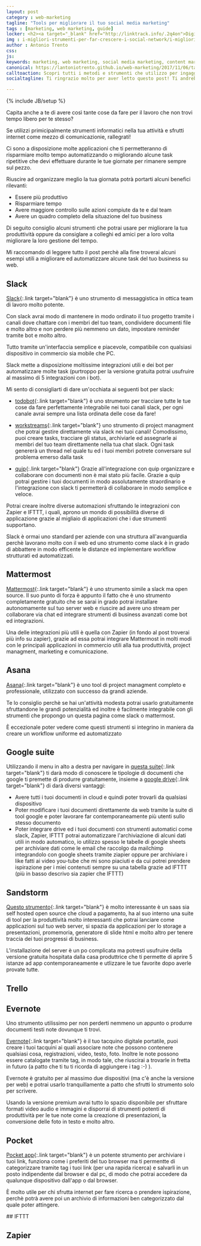 ```yaml
---
layout: post
category : web-marketing
tagline: "Tools per migliorare il tuo social media marketing"
tags : [marketing, web marketing, guide]
locker: <h2><a target="_blank" href="http://linktrack.info/.2q4on">Digital ocean</a></h2><p><a href="http://linktrack.info/.2q4on" class="link">Digital Ocean</a></p>
img : i-migliori-strumenti-per-far-crescere-i-social-network/i-migliori-strumenti-per-far-crescere-i-social-network.jpg
author : Antonio Trento
css:
js:  
keywords: marketing, web marketing, social media marketing, content marketing, social media
canonical: https://lantoniotrento.github.io/web-marketing/2017/11/06/tasselli-principali-per-creare-la-tua-strategia-di-business-digitale-nel-2018
calltoaction: Scopri tutti i metodi e strumenti che utilizzo per ingaggiare nuovo pubblico per le mie pagine web.  <a href="https://lantoniotrento.github.io/signup">Iscriviti qui e ricevi i 3 regali segreti del blog</a>.
socialtagline: Ti ringrazio molto per aver letto questo post! Ti andrebbe di farmi un favore? Regalami la felicità! Lasciami una condivisione sul tuo social preferito!

---
```

{% include JB/setup %}

Capita anche a te di avere così tante cose da fare per il lavoro che non trovi tempo libero per te stesso?

<!--more-->

Se utilizzi primicipalmente strumenti informatici nella tua attività e sfrutti internet come mezzo di comunicazionie, rallegrati!

Ci sono a disposizione molte applicazioni che ti permetteranno di risparmiare molto tempo automatizzando o migliorando alcune task ripetitive che devi effettuare durante le tue giornate per rimanere sempre sul pezzo.

Riuscire ad organizzare meglio la tua giornata potrà portarti alcuni benefici rilevanti:

* Essere più produttivo
* Risparmiare tempo
* Avere maggiore controllo sulle azioni compiute da te e dal team
* Avere un quadro completo della situazione del tuo business

Di seguito consiglio alcuni strumenti che potrai usare per migliorare la tua produttività oppure da consiglare a colleghi ed amici per a loro volta migliorare la loro gestione del tempo.

Mi raccomando di leggere tutto il post perchè alla fine troverai alcuni esempi utili a migliorare ed automatizzare alcune task del tuo business su web.

## Slack

[Slack](https://slack.com){:.link target="blank"} è uno strumento di messaggistica in ottica team di lavoro molto potente.

Con slack avrai modo di mantenere in modo ordinato il tuo progetto tramite i canali dove chattare con i membri del tuo team, condividere documenti file e molto altro e non perdere più nemmeno un dato, impostare reminder tramite bot e molto altro.

Tutto tramite un'interfaccia semplice e piacevole, compatibile con qualsiasi dispositivo in commercio sia mobile che PC.

Slack mette a disposizione moltissime integrazioni utili e dei bot per automatizzare molte task (purtroppo per la versione gratuita potrai usufruire al massimo di 5 integrazioni con i bot).

Mi sento di consigliarti di dare un'occhiata ai seguenti bot per slack:

 * [todobot](https://www.todobot.io/slack/){:.link target="blank"} è uno strumento per tracciare tutte le tue cose da fare perfettamente integrabile nei tuoi canali slack, per ogni canale avrai sempre una lista ordinata delle cose da fare!

 * [workstreams](https://www.workstreams.ai){:.link target="blank"} uno strumento di project managment che potrai gestire direttamente via slack nei tuoi canali! Comodissimo, puoi creare tasks, tracciare gli status, archiviarle ed assegnarle ai membri del tuo team direttamente nella tua chat slack. Ogni task genererà un thread nel quale tu ed i tuoi membri potrete conversare sul problema emerso dalla task

 * [quip](https://quip.com/slack){:.link target="blank"} Grazie all'integrazione con quip organizzare e collaborare con documenti non è mai stato più facile. Grazie a quip potrai gestire i tuoi documenti in modo assolutamente straordinario e l'integrazione con slack ti permetterà di collaborare in modo semplice e veloce.

 Potrai creare inoltre diverse automazioni sfruttando le integrazioni con Zapier e IFTTT, i quali, aprono un mondo di possibilità diverse di applicazione grazie al migliaio di applicazioni che i due strumenti supportano.

Slack è ormai uno standard per aziende con una struttura all'avanguardia perchè lavorano molto con il web ed uno strumento come slack è in grado di abbattere in modo efficente le distanze ed implementare workflow strutturati ed automatizzati.

## Mattermost

[Mattermost](https://www.mattermost.org){:.link target="blank"} è uno strumento simile a slack ma open source. Il suo punto di forza è appunto il fatto che è uno strumento completamente gratuito che se sarai in grado potrai installare autonomamente sul tuo server web e riuscire ad avere uno stream per collaborare via chat ed integrare strumenti di business avanzati come bot ed integrazioni.

Una delle integrazioni più utili è quella con Zapier (in fondo al post troverai più info su zapier), grazie ad essa potrai integrare Mattermost in molti modi con le principali applicazioni in commercio utili alla tua produttività, project managment, marketing e comunicazione.

## Asana

[Asana](https://asana.com/){:.link target="blank"} è uno tool di project managment completo e professionale, utilizzato con successo da grandi aziende.

Te lo consiglio perchè se hai un'attività modesta potrai usarlo gratuitamente sfruttandone le grandi potenzialità ed inoltre è facilmente integrabile con gli strumenti che propongo un questa pagina come slack o mattermost.

È eccezionale poter vedere come questi strumenti si integrino in maniera da creare un workflow uniforme ed automatizzato

## Google suite

Utilizzando il menu in alto a destra per navigare in [questa suite](https://www.google.it/intl/it/sheets/about/){:.link target="blank"} ti darà modo di conoscere le tipologie di documenti che google ti premette di produrre gratuitamente, insieme a [google drive](https://www.google.com/drive/){:.link target="blank"} di darà diversi vantaggi:

* Avere tutti i tuoi documenti in cloud e quindi poter trovarli da qualsiasi dispositivo
* Poter modificare i tuoi documenti direttamente da web tramite la suite di tool google e poter lavorare far contemporaneamente più utenti sullo stesso documento
* Poter integrare drive ed i tuoi documenti con strumenti automatici come slack, Zapier, IFTTT potrai automatizzare l'archiviazione di alcuni dati utili in modo automatico, io utilizzo spesso le tabelle di google sheets per archiviare dati come le email che raccolgo da mailchimp integrandolo con google sheets tramite ziapier oppure per archiviare i like fatti ai video you-tube che mi sono piaciuti e da cui potrei prendere ispirazione per i miei contenuti sempre su una tabella grazie ad IFTTT (più in basso descrivo sia zapier che IFTTT)

## Sandstorm

[Questo strumento](https://sandstorm.io/){:.link target="blank"} è molto interessante è un saas sia self hosted open source che cloud a pagamento, ha al suo interno una suite di tool per la produttività molto interessanti che potrai lanciare come applicazioni sul tuo web server, si spazia da applicazioni per lo storage a presentazioni, promemoria, generatore di slide html e molto altro per tenere traccia dei tuoi progressi di business.

L'installazione del server è un po complicata ma potresti usufruire della versione gratuita hospitata dalla casa produttrice che ti permette di aprire 5 istanze ad app contemporaneamente e utlizzare le tue favorite dopo averle provate tutte.

## Trello


## Evernote

Uno strumento utilissimo per non perderti nemmeno un appunto o produrre documenti testi note dovunque ti trovi.

[Evernote](https://evernote.com/intl/it/){:.link target="blank"} è il tuo tacquino digitale portatile, puoi creare i tuoi tacquini ai quali associare note che possono contenere qualsiasi cosa, registrazioni, video, testo, foto. Inoltre le note possono essere catalogate tramite tag, in modo tale, che riuscirai a trovarle in fretta in futuro (a patto che ti tu ti ricorda di aggiungere i tag :-) ).

Evernote è gratuito per al massimo due dispositivi (ma c'è anche la versione per web) e potrai usarlo tranquillamente a patto che sfrutti lo strumento solo per scrivere.

Usando la versione premium avrai tutto lo spazio disponibile per sfruttare formati video audio e immagini e disporrai di strumenti potenti di produttività per le tue note come la creazione di presentazioni, la conversione delle foto in testo e molto altro.

## Pocket

[Pocket app](https://getpocket.com/){:.link target="blank"} è un potente strumento per archiviare i tuoi link, funziona come i preferiti del tuo browser ma ti permentte di categorizzare tramite tag i tuoi link (per una rapida ricerca) e salvarli in un posto indipendente dal browser e dal pc, di modo che potrai accedere da qualunque dispositivo dall'app o dal browser.

È molto utile per chi sfrutta internet per fare ricerca o prendere ispirazione, perchè potrà avere poi un archivio di informazioni ben categorizzato dal quale poter attingere.

## IFTTT


## Zapier
